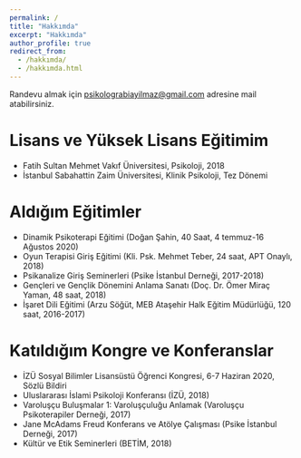 ```yaml
---
permalink: /
title: "Hakkımda"
excerpt: "Hakkımda"
author_profile: true
redirect_from: 
  - /hakkımda/
  - /hakkımda.html
---
```


Randevu almak için psikolograbiayilmaz@gmail.com adresine mail atabilirsiniz. 

Lisans ve Yüksek Lisans Eğitimim
======
* Fatih Sultan Mehmet Vakıf Üniversitesi, Psikoloji, 2018
* İstanbul Sabahattin Zaim Üniversitesi, Klinik Psikoloji, Tez Dönemi


Aldığım Eğitimler
======
* Dinamik Psikoterapi Eğitimi (Doğan Şahin, 40 Saat, 4 temmuz-16 Ağustos 2020)
* Oyun Terapisi Giriş Eğitimi (Kli. Psk. Mehmet Teber, 24 saat, APT Onaylı, 2018)
* Psikanalize Giriş Seminerleri (Psike İstanbul Derneği, 2017-2018)
* Gençleri ve Gençlik Dönemini Anlama Sanatı (Doç. Dr. Ömer Miraç Yaman, 48 saat, 2018)
* İşaret Dili Eğitimi (Arzu Söğüt, MEB Ataşehir Halk Eğitim Müdürlüğü, 120 saat, 2016-2017)


Katıldığım Kongre ve Konferanslar
======
* İZÜ Sosyal Bilimler Lisansüstü Öğrenci Kongresi, 6-7 Haziran 2020, Sözlü Bildiri
* Uluslararası İslami Psikoloji Konferansı (İZÜ, 2018)
* Varoluşçu Buluşmalar 1: Varoluşçuluğu Anlamak (Varoluşçu Psikoterapiler Derneği, 2017)
* Jane McAdams Freud Konferans ve Atölye Çalışması (Psike İstanbul Derneği, 2017)
* Kültür ve Etik Seminerleri (BETİM, 2018)
